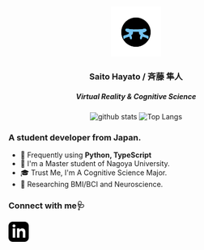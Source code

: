 <p align="center">
  <img height="100px" src="img/icon.png" />
</p>
<h3 align="center">
    Saito Hayato / 斉藤 隼人<br>
</h3>
<h5 align="center">
  Virtual Reality & Cognitive Science
</h5>

<p align="center">
   <img alt="github stats" height="150px" src="https://github-readme-stats.vercel.app/api?username=hayapo&count_private=true&show_icons=true&theme=buefy"/>
   <img alt="Top Langs" height="150px" src="https://github-readme-stats.vercel.app/api/top-langs/?username=hayapo&theme=buefy&layout=compact&exclude_repo=Hayapo_Portfolio,dotfiles,dotfiles_mac,OpenBCI_BMI"/>
</p>

<p align="left">

### A student developer from Japan.

- 🌱 Frequently using **Python, TypeScript**
- 🏫 I'm a Master student of Nagoya University.
- 🎓 Trust Me, I'm A Cognitive Science Major.
- 🧪 Researching BMI/BCI and Neuroscience. 

</p>

### Connect with me🩺
<a href="https://www.linkedin.com/in/hayato-saito-25637b1b8/">
  <img align="left" alt="Hayapo |linkedin" width="40px" src="img/linkedin.svg" />
</a>
